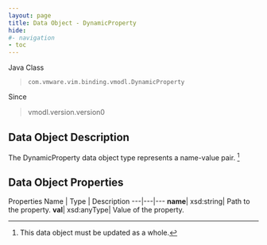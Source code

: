 ```yaml
---
layout: page
title: Data Object - DynamicProperty
hide:
#- navigation
- toc
---
```






Java Class
> `com.vmware.vim.binding.vmodl.DynamicProperty`

Since
> vmodl.version.version0


## Data Object Description

The DynamicProperty data object type represents a name-value pair.
 [^167]



## Data Object Properties
Properties
Name |  Type |  Description
---|---|---
**name**|  xsd:string|  Path to the property.
**val**|  xsd:anyType|  Value of the property.
 


 


[^167]: This data object must be updated as a whole.